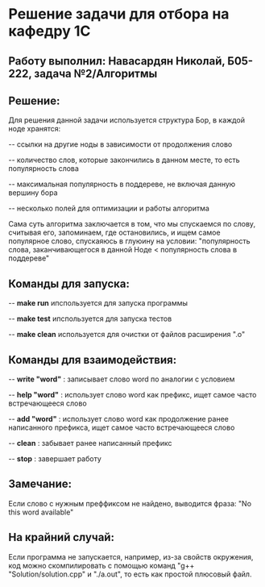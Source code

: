 # Решение задачи для отбора на кафедру 1С
## Работу выполнил: Навасардян Николай, Б05-222, задача №2/Алгоритмы

## Решение:

Для решения данной задачи используется структура Бор, в каждой ноде хранятся:

-- ссылки на другие ноды в зависимости от продолжения слово

-- количество слов, которые закончились в данном месте, то есть популярность слова

-- максимальная популярность в поддереве, не включая данную вершину бора

-- несколько полей для оптимизации и работы алгоритма

Сама суть алгоритма заключается в том, что мы спускаемся по слову, считывая его, запоминаем, где остановились, и ищем самое популярное слово, спускаяюсь в глуюину на условии: "популярность слова, заканчивающегося в данной Ноде < популярность слова в поддереве"

## Команды для запуска:

-- __make run__ ипспользуется для запуска программы

-- __make test__ ипспользуется для запуска тестов

-- __make clean__ используется для очистки от файлов расширения ".o"

## Команды для взаимодействия:

-- __write "word"__ : записывает слово word по аналогии с условием

-- __help "word"__ : использует слово word как префикс, ищет самое часто встречающееся слово

-- __add "word"__ : использует слово word как продолжение ранее написанного префикса, ищет самое часто встречающееся слово

-- __clean__ : забывает ранее написанный префикс

-- __stop__ : завершает работу

## Замечание:

Если слово с нужным преффиксом не найдено, выводится фраза: "No this word available"

## На крайний случай:

Если программа не запускается, например, из-за свойств окружения, код можно скомпилировать с помощью команд "g++ "Solution/solution.cpp" и "./a.out", то есть как простой плюсовый файл.